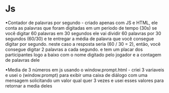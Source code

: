 # Js

  •Contador de palavras por segundo - criado apenas com JS e HTML, ele conta as palavras que foram digitadas em um periodo de tempo (30s) se você digitar 60 palavras em 30 segundos ele vai dividir 60 palavras por 30 segundos (60/30) e te entregar a média de palavra que você consegue digitar por segundo. neste caso a resposta seria (60 / 30 = 2), então, você consegue digitar 2 palavras a cada segundo. e tem um placar dos participantes logo a baixo com o nome digitado pelo jogador e a contagem de palavras dele

  •Media de 3 números em js usando o window.prompt.html - criei 3 variaveis e usei o (window.prompt) para exibir uma caixa de diálogo com uma mensagem solicitando um valor qual quer 3 vezes e usei esses valores para retornar a media deles
